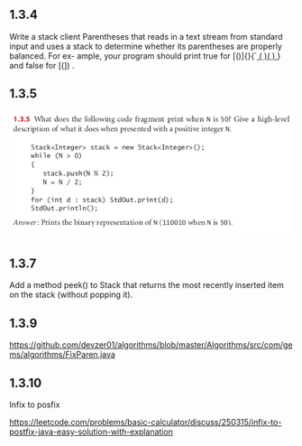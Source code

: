## 1.3.4

Write a stack client Parentheses that reads in a text stream from standard input
and uses a stack to determine whether its parentheses are properly balanced. For ex-
ample, your program should print true for [()]{}{`[ ( )( ) ]()} and false for [(]) .

## 1.3.5

![Image](img/1_3_5.png "cd command image")

## 1.3.7

Add a method peek() to Stack that returns the most recently inserted item on
the stack (without popping it).

## 1.3.9

https://github.com/devzer01/algorithms/blob/master/Algorithms/src/com/gems/algorithms/FixParen.java

## 1.3.10

Infix to posfix

https://leetcode.com/problems/basic-calculator/discuss/250315/infix-to-postfix-java-easy-solution-with-explanation

